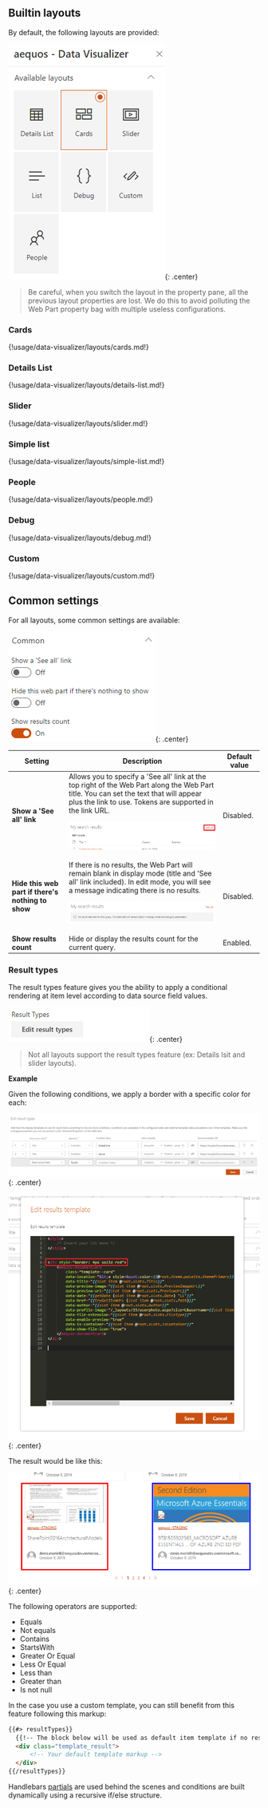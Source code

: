 ## Builtin layouts

By default, the following layouts are provided:

!["Available layouts"](../../../assets/webparts/data_visualizer/layouts/available_layouts.png){: .center}

> Be careful, when you switch the layout in the property pane, all the previous layout properties are lost. We do this to avoid polluting the Web Part property bag with multiple useless configurations.

### Cards

{!usage/data-visualizer/layouts/cards.md!}

### Details List

{!usage/data-visualizer/layouts/details-list.md!}

### Slider

{!usage/data-visualizer/layouts/slider.md!}

### Simple list

{!usage/data-visualizer/layouts/simple-list.md!}

### People

{!usage/data-visualizer/layouts/people.md!}

### Debug

{!usage/data-visualizer/layouts/debug.md!}

### Custom

{!usage/data-visualizer/layouts/custom.md!}

## Common settings

For all layouts, some common settings are available:

!["Common options"](../../../assets/webparts/data_visualizer/layouts/common_options.png){: .center}

| Setting | Description | Default value 
| ------- |---------------- | ---------- |
| **Show a 'See all' link** | Allows you to specify a 'See all' link at the top right of the Web Part along the Web Part title. You can set the text that will appear plus the link to use. Tokens are supported in the link URL. <p align="center">!["Common options"](../../../assets/webparts/data_visualizer/layouts/see_all_link.png)</p> | Disabled.
| **Hide this web part if there's nothing to show** | If there is no results, the Web Part will remain blank in display mode (title and 'See all' link included). In edit mode, you will see a message indicating there is no results. <p align="center">!["Common options"](../../../assets/webparts/data_visualizer/layouts/hide_webpart.png)</p> | Disabled.
| **Show results count** | Hide or display the results count for the current query. | Enabled.

### Result types

The result types feature gives you the ability to apply a conditional rendering at item level according to data source field values.

![Result Types](../../../assets/webparts/data_visualizer/layouts/result_types_btn.png){: .center}

> Not all layouts support the result types feature (ex: Details lsit and slider layouts).

**Example**

Given the following conditions, we apply a border with a specific color for each: 

![Result Types](../../../assets/webparts/data_visualizer/layouts/result_types.png){: .center}

![Result Types template](../../../assets/webparts/data_visualizer/layouts/result_types_template.png){: .center}

The result would be like this:

![Result Types template](../../../assets/webparts/data_visualizer/layouts/result_types_result.png){: .center}

The following operators are supported:

- Equals
- Not equals
- Contains
- StartsWith
- Greater Or Equal
- Less Or Equal
- Less than
- Greater than
- Is not null

In the case you use a custom template, you can still benefit from this feature following this markup:

```html
{{#> resultTypes}}
  {{!-- The block below will be used as default item template if no result types matched --}}
  <div class="template_result">
      <!-- Your default template markup -->
  </div>
{{/resultTypes}}
```

Handlebars [partials](https://handlebarsjs.com/partials.html) are used behind the scenes and conditions are built dynamically using a recursive if/else structure.

